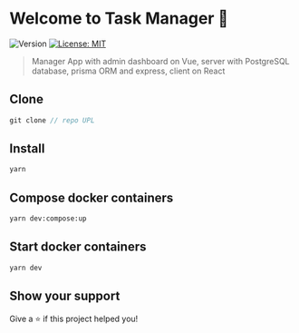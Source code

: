 # Welcome to Task Manager 👋

![Version](https://img.shields.io/badge/version-1.0.0-blue.svg?cacheSeconds=2592000)
[![License: MIT](https://img.shields.io/badge/License-MIT-yellow.svg)](#)

> Manager App with admin dashboard on Vue, server with PostgreSQL database, prisma ORM and express, client on React

## Clone

```js
git clone // repo UPL

```

## Install

```sh
yarn
```

## Compose docker containers

```sh
yarn dev:compose:up
```

## Start docker containers

```sh
yarn dev
```

## Show your support

Give a ⭐️ if this project helped you!
